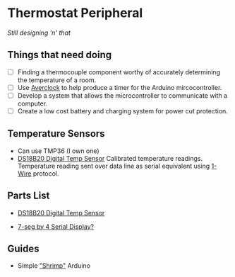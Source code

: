 Thermostat Peripheral
=====================
*Still designing 'n' that*

Things that need doing
----------------------

- [ ] Finding a thermocouple component worthy of accurately determining the temperature of a room.
- [ ] Use [Averclock](https://github.com/naggie/averclock) to help produce a timer for the Arduino mircocontroller.
- [ ] Develop a system that allows the microcontroller to communicate with a computer.
- [ ] Create a low cost battery and charging system for power cut protection.

Temperature Sensors
-------------------

- Can use TMP36 (I own one)
- [DS18B20 Digital Temp Sensor](https://www.sparkfun.com/products/245) Calibrated temperature readings. Temperature reading sent over data line as serial equivalent using [1-Wire](http://playground.arduino.cc/Learning/OneWire) protocol.

Parts List
----------
- [DS18B20 Digital Temp Sensor](http://uk.rs-online.com/web/p/temperature-humidity-sensors/5402805/)


- [7-seg by 4 Serial Display?](http://proto-pic.co.uk/7-segment-serial-display-red/)



Guides
------
- Simple ["Shrimp"](http://hackaday.com/2012/11/10/the-ultimate-low-cost-dev-board/) Arduino
